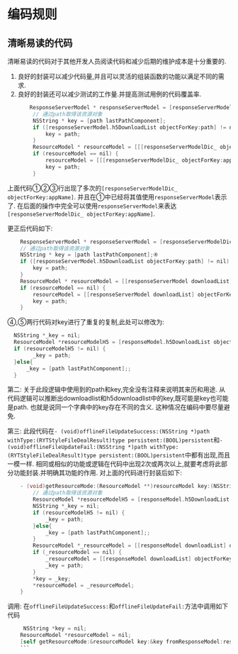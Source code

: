 # 编码规则
<!-- toc -->

## 清晰易读的代码
清晰易读的代码对于其他开发人员阅读代码和减少后期的维护成本是十分重要的.
1. 良好的封装可以减少代码量,并且可以灵活的组装函数的功能以满足不同的需求.
2. 良好的封装还可以减少测试的工作量.并提高测试用例的代码覆盖率.

``` objective-c
	   ResponseServerModel * responseServerModel = [responseServerModelDic_ objectForKey:appName]; // ①
	    // 通过path取得该资源对象
	    NSString * key = [path lastPathComponent];
	    if ([responseServerModel.h5DownloadList objectForKey:path] != nil) {
	        key = path;
	    }
	    ResourceModel * resourceModel = [[[responseServerModelDic_ objectForKey:appName] downloadList] objectForKey:key]; // ②
	    if (resourceModel == nil) {
	        resourceModel = [[[responseServerModelDic_ objectForKey:appName] downloadList] objectForKey:path];// ③
	        key = path;
	    }
```
上面代码①②③行出现了多次的`[responseServerModelDic_ objectForKey:appName]`. 并且在①中已经将其值使用`responseServerModel`表示了. 在后面的操作中完全可以使用`responseServerModel`来表达`[responseServerModelDic_ objectForKey:appName]`.

更正后代码如下:

``` objective-c
    ResponseServerModel * responseServerModel = [responseServerModelDic_ objectForKey:appName];// ①
    // 通过path取得该资源对象
    NSString * key = [path lastPathComponent];④
    if ([responseServerModel.h5DownloadList objectForKey:path] != nil) {//⑤
        key = path;
    }
    ResourceModel * resourceModel = [[responseServerModel downloadList] objectForKey:key];// ②
    if (resourceModel == nil) {
        resourceModel = [[responseServerModel downloadList] objectForKey:path];// ③
        key = path;
    }
```
  ④,⑤两行代码对key进行了重复的复制,此处可以修改为:

``` objective-c
  NSString *_key = nil;
  ResourceModel *resourceModelH5 = [responseModel.h5DownloadList objectForKey:path];
  if (resourceModelH5 != nil) {
		_key = path;
  }else{
      _key = [path lastPathComponent];;
  }
```
 第二:
 	关于此段逻辑中使用到的path和key,完全没有注释来说明其来历和用途.
 	从代码逻辑可以推断出downloadlist和h5downloadlist中的key,既可能是key也可能是path. 也就是说同一个字典中的key存在不同的含义. 这种情况在编码中要尽量避免.

 第三:
 	此段代码在`- (void)offlineFileUpdateSuccess:(NSString *)path withType:(RYTStyleFileDealResult)type persistent:(BOOL)persistent`和`- (void)offlineFileUpdateFail:(NSString *)path withType:(RYTStyleFileDealResult)type persistent:(BOOL)persistent`中都有出现,而且一模一样. 相同或相似的功能或逻辑在代码中出现2次或两次以上,就要考虑将此部分功能封装.并明确其功能的作用.
对上面的代码进行封装后如下:
``` objective-c
	- (void)getResourceMode:(ResourceModel **)resourceModel key:(NSString **)key fromResponseModel:(ResponseServerModel *)responseModel path:(NSString *)path{
	    // 通过path取得该资源对象
	    ResourceModel *resourceModelH5 = [responseModel.h5DownloadList objectForKey:path];
	    NSString *_key = nil;
	    if (resourceModelH5 != nil) {
	        _key = path;
	    }else{
	        _key = [path lastPathComponent];;
	    }
	    ResourceModel *_resourceModel = [[responseModel downloadList] objectForKey:_key];
	    if (_resourceModel == nil) {
	        _resourceModel = [[responseModel downloadList] objectForKey:path];
	        _key = path;
	    }
	    *key = _key;
	    *resourceModel = _resourceModel;
	}
```
调用: 在`offlineFileUpdateSuccess:`和`offlineFileUpdateFail:`方法中调用如下代码
``` objective-c
	 NSString *key = nil;
    ResourceModel *resourceModel = nil;
    [self getResourceMode:&resourceModel key:&key fromResponseModel:responseServerModel path:path];
	```
